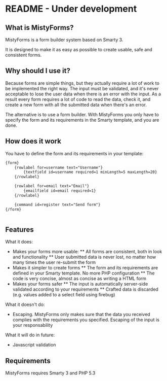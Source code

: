 README - Under development
==========================

What is MistyForms?
-----------------

MistyForms is a form builder system based on Smarty 3.

It is designed to make it as easy as possible to create usable, safe and consistent forms.

Why should I use it?
------------------

Because forms are simple things, but they actually require a lot of work to be implemented the right way.
The input must be validated, and it's never acceptable to lose the user data when there is an error with
the input. As a result every form requires a lot of code to read the data, check it, and create a new form
with all the submitted data when there's an error.

The alternative is to use a form builder. With MistyForms you only have to specify the form and its
requirements in the Smarty template, and you are done.

How does it work
------------

You have to define the form and its requirements in your template:

```html
{form}
	{rowlabel for=username text="Username"}
		{textfield id=username required=1 minLength=5 maxLength=20}
	{/rowlabel}

	{rowlabel for=email text="Email"}
		{emailfield id=email required=1}
	{/rowlabel}

	{command id=register text="Send form"}
{/form}
```

```php
```

Features
-------

What it does:

* Makes your forms more usable:
** All forms are consistent, both in look and functionality
** User submitted data is never lost, no matter how many times the user re-submit the form
* Makes it simpler to create forms
** The form and its requirements are defined in your Smarty template. No more PHP configuration
** The code is very concise, almost as concise as writing a HTML form
* Makes your forms safer
** The input is automatically server-side validated according to your requirements
** Crafted data is discarded (e.g. values added to a select field using firebug)

What it doesn't do:

* Escaping. MistyForms only makes sure that the data you received complies with the requirements you
specified. Escaping of the input is your responsability

What it will do in future:

* Javascript validation

Requirements
------------

MistyForms requires Smarty 3 and PHP 5.3
